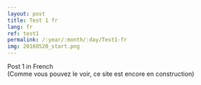 ```yaml
---
layout: post
title: Test 1 fr
lang: fr
ref: test1
permalink: /:year/:month/:day/Test1-fr
img: 20160520_start.png
---
```


Post 1 in French  
(Comme vous pouvez le voir, ce site est encore en construction)
